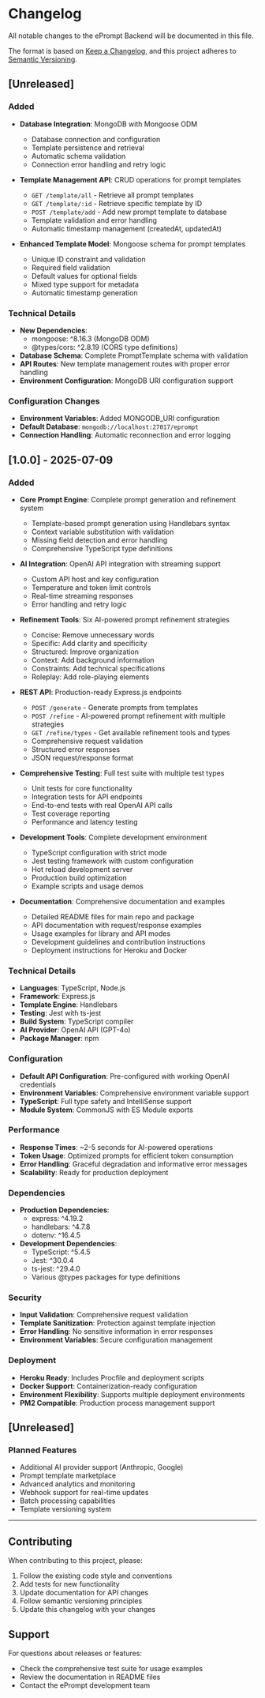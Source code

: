 # Changelog

All notable changes to the ePrompt Backend will be documented in this file.

The format is based on [Keep a Changelog](https://keepachangelog.com/en/1.0.0/),
and this project adheres to [Semantic Versioning](https://semver.org/spec/v2.0.0.html).

## [Unreleased]

### Added

- **Database Integration**: MongoDB with Mongoose ODM

  - Database connection and configuration
  - Template persistence and retrieval
  - Automatic schema validation
  - Connection error handling and retry logic

- **Template Management API**: CRUD operations for prompt templates

  - `GET /template/all` - Retrieve all prompt templates
  - `GET /template/:id` - Retrieve specific template by ID
  - `POST /template/add` - Add new prompt template to database
  - Template validation and error handling
  - Automatic timestamp management (createdAt, updatedAt)

- **Enhanced Template Model**: Mongoose schema for prompt templates
  - Unique ID constraint and validation
  - Required field validation
  - Default values for optional fields
  - Mixed type support for metadata
  - Automatic timestamp generation

### Technical Details

- **New Dependencies**:
  - mongoose: ^8.16.3 (MongoDB ODM)
  - @types/cors: ^2.8.19 (CORS type definitions)
- **Database Schema**: Complete PromptTemplate schema with validation
- **API Routes**: New template management routes with proper error handling
- **Environment Configuration**: MongoDB URI configuration support

### Configuration Changes

- **Environment Variables**: Added MONGODB_URI configuration
- **Default Database**: `mongodb://localhost:27017/eprompt`
- **Connection Handling**: Automatic reconnection and error logging

## [1.0.0] - 2025-07-09

### Added

- **Core Prompt Engine**: Complete prompt generation and refinement system

  - Template-based prompt generation using Handlebars syntax
  - Context variable substitution with validation
  - Missing field detection and error handling
  - Comprehensive TypeScript type definitions

- **AI Integration**: OpenAI API integration with streaming support

  - Custom API host and key configuration
  - Temperature and token limit controls
  - Real-time streaming responses
  - Error handling and retry logic

- **Refinement Tools**: Six AI-powered prompt refinement strategies

  - Concise: Remove unnecessary words
  - Specific: Add clarity and specificity
  - Structured: Improve organization
  - Context: Add background information
  - Constraints: Add technical specifications
  - Roleplay: Add role-playing elements

- **REST API**: Production-ready Express.js endpoints

  - `POST /generate` - Generate prompts from templates
  - `POST /refine` - AI-powered prompt refinement with multiple strategies
  - `GET /refine/types` - Get available refinement tools and types
  - Comprehensive request validation
  - Structured error responses
  - JSON request/response format

- **Comprehensive Testing**: Full test suite with multiple test types

  - Unit tests for core functionality
  - Integration tests for API endpoints
  - End-to-end tests with real OpenAI API calls
  - Test coverage reporting
  - Performance and latency testing

- **Development Tools**: Complete development environment

  - TypeScript configuration with strict mode
  - Jest testing framework with custom configuration
  - Hot reload development server
  - Production build optimization
  - Example scripts and usage demos

- **Documentation**: Comprehensive documentation and examples
  - Detailed README files for main repo and package
  - API documentation with request/response examples
  - Usage examples for library and API modes
  - Development guidelines and contribution instructions
  - Deployment instructions for Heroku and Docker

### Technical Details

- **Languages**: TypeScript, Node.js
- **Framework**: Express.js
- **Template Engine**: Handlebars
- **Testing**: Jest with ts-jest
- **Build System**: TypeScript compiler
- **AI Provider**: OpenAI API (GPT-4o)
- **Package Manager**: npm

### Configuration

- **Default API Configuration**: Pre-configured with working OpenAI credentials
- **Environment Variables**: Comprehensive environment variable support
- **TypeScript**: Full type safety and IntelliSense support
- **Module System**: CommonJS with ES Module exports

### Performance

- **Response Times**: ~2-5 seconds for AI-powered operations
- **Token Usage**: Optimized prompts for efficient token consumption
- **Error Handling**: Graceful degradation and informative error messages
- **Scalability**: Ready for production deployment

### Dependencies

- **Production Dependencies**:
  - express: ^4.19.2
  - handlebars: ^4.7.8
  - dotenv: ^16.4.5
- **Development Dependencies**:
  - TypeScript: ^5.4.5
  - Jest: ^30.0.4
  - ts-jest: ^29.4.0
  - Various @types packages for type definitions

### Security

- **Input Validation**: Comprehensive request validation
- **Template Sanitization**: Protection against template injection
- **Error Handling**: No sensitive information in error responses
- **Environment Variables**: Secure configuration management

### Deployment

- **Heroku Ready**: Includes Procfile and deployment scripts
- **Docker Support**: Containerization-ready configuration
- **Environment Flexibility**: Supports multiple deployment environments
- **PM2 Compatible**: Production process management support

## [Unreleased]

### Planned Features

- Additional AI provider support (Anthropic, Google)
- Prompt template marketplace
- Advanced analytics and monitoring
- Webhook support for real-time updates
- Batch processing capabilities
- Template versioning system

---

## Contributing

When contributing to this project, please:

1. Follow the existing code style and conventions
2. Add tests for new functionality
3. Update documentation for API changes
4. Follow semantic versioning principles
5. Update this changelog with your changes

## Support

For questions about releases or features:

- Check the comprehensive test suite for usage examples
- Review the documentation in README files
- Contact the ePrompt development team
